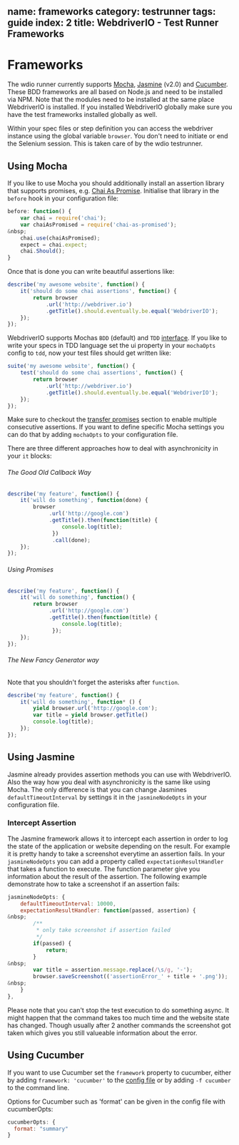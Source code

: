 name: frameworks
category: testrunner
tags: guide
index: 2
title: WebdriverIO - Test Runner Frameworks
---

Frameworks
==========

The wdio runner currently supports [Mocha](http://mochajs.org/), [Jasmine](http://jasmine.github.io/) (v2.0) and
[Cucumber](https://cucumber.io/). These BDD frameworks are all based on Node.js and need to be installed via
NPM. Note that the modules need to be installed at the same place WebdriverIO is installed. If you installed
WebdriverIO globally make sure you have the test frameworks installed globally as well.

Within your spec files or step definition you can access the webdriver instance using the global variable `browser`.
You don't need to initiate or end the Selenium session. This is taken care of by the wdio testrunner.

## Using Mocha

If you like to use Mocha you should additionally install an assertion library that supports promises,
e.g. [Chai As Promise](http://chaijs.com/plugins/chai-as-promised). Initialise that library in the
`before` hook in your configuration file:

```js
before: function() {
    var chai = require('chai');
    var chaiAsPromised = require('chai-as-promised');
&nbsp;
    chai.use(chaiAsPromised);
    expect = chai.expect;
    chai.Should();
}
```

Once that is done you can write beautiful assertions like:

```js
describe('my awesome website', function() {
    it('should do some chai assertions', function() {
        return browser
            .url('http://webdriver.io')
            .getTitle().should.eventually.be.equal('WebdriverIO');
    });
});
```

WebdriverIO supports Mochas `BDD` (default) and `TDD` [interface](https://mochajs.org/#interfaces). If you like
to write your specs in TDD language set the ui property in your `mochaOpts` config to `tdd`, now your test files should
get written like:

```js
suite('my awesome website', function() {
    test('should do some chai assertions', function() {
        return browser
            .url('http://webdriver.io')
            .getTitle().should.eventually.be.equal('WebdriverIO');
    });
});
```

Make sure to checkout the [transfer promises](/guide/usage/transferpromises.html) section to enable multiple
consecutive assertions. If you want to define specific Mocha settings you can do that by adding `mochaOpts`
to your configuration file.

There are three different approaches how to deal with asynchronicity in your `it` blocks:

###### The Good Old Callback Way

```js
describe('my feature', function() {
    it('will do something', function(done) {
        browser
             .url('http://google.com')
             .getTitle().then(function(title) {
                 console.log(title);
              })
              .call(done);
    });
});
```

###### Using Promises

```js
describe('my feature', function() {
    it('will do something', function() {
        return browser
             .url('http://google.com')
             .getTitle().then(function(title) {
                 console.log(title);
              });
    });
});
```

###### The New Fancy Generator way

Note that you shouldn't forget the asterisks after `function`.

```js
describe('my feature', function() {
    it('will do something', function* () {
        yield browser.url('http://google.com');
        var title = yield browser.getTitle()
        console.log(title);
    });
});
```

## Using Jasmine

Jasmine already provides assertion methods you can use with WebdriverIO. Also the way how you deal with
asynchronicity is the same like using Mocha. The only difference is that you can change Jasmines
`defaultTimeoutInterval` by settings it in the `jasmineNodeOpts` in your configuration file.

### Intercept Assertion

The Jasmine framework allows it to intercept each assertion in order to log the state of the application
or website depending on the result. For example it is pretty handy to take a screenshot everytime
an assertion fails. In your `jasmineNodeOpts` you can add a property called `expectationResultHandler`
that takes a function to execute. The function parameter give you information about the result of
the assertion. The following example demonstrate how to take a screenshot if an assertion fails:

```js
jasmineNodeOpts: {
    defaultTimeoutInterval: 10000,
    expectationResultHandler: function(passed, assertion) {
&nbsp;
        /**
         * only take screenshot if assertion failed
         */
        if(passed) {
            return;
        }
&nbsp;
        var title = assertion.message.replace(/\s/g, '-');
        browser.saveScreenshot(('assertionError_' + title + '.png'));
&nbsp;
    }
},
```

Please note that you can't stop the test execution to do something async. It might happen that
the command takes too much time and the website state has changed. Though usually after 2 another
commands the screenshot got taken which gives you still valueable information about the error.

## Using Cucumber

If you want to use Cucumber set the `framework` property to cucumber, either by adding `framework: 'cucumber'`
to the [config file](/guide/testrunner/configurationfile.html) or by adding `-f cucumber` to the command line.

Options for Cucumber such as 'format' can be given in the config file with cucumberOpts:

```js
cucumberOpts: {
  format: "summary"
}
```
